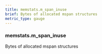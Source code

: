 ```yaml
---
title: memstats.m_span_inuse
brief: Bytes of allocated mspan structures
metric_type: gauge
---
```

### memstats.m_span_inuse

Bytes of allocated mspan structures